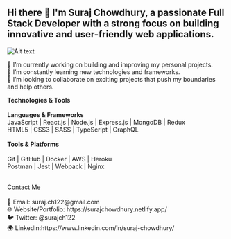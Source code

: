 ## Hi there 👋 I'm **Suraj Chowdhury**, a passionate Full Stack Developer with a strong focus on building innovative and user-friendly web applications.<br>

![Alt text](https://media2.giphy.com/media/v1.Y2lkPTc5MGI3NjExeGV3OTg0cjd3emZ3b3U2MnFiNnNvbmw0dmhwNWNqb2hmYzQ1cHhybSZlcD12MV9pbnRlcm5hbF9naWZfYnlfaWQmY3Q9Zw/U6RHMC65ByrOXIRybJ/giphy.gif)

🔭 I’m currently working on building and improving my personal projects.<br>
🌱 I’m constantly learning new technologies and frameworks.<br>
👯 I’m looking to collaborate on exciting projects that push my boundaries and help others.<br>

**Technologies & Tools** <br>
<br>
**Languages & Frameworks**<br>
JavaScript | React.js | Node.js | Express.js | MongoDB | Redux <br>
HTML5 | CSS3 | SASS | TypeScript |
GraphQL<br>
<br>
**Tools & Platforms**<br>
<br>
Git | GitHub | Docker | AWS | Heroku<br>
Postman | Jest | Webpack | Nginx<br>

<br>
Contact Me
<br>
<br>
📧 Email: suraj.ch122@gmail.com<br>
🌐 Website/Portfolio: https://surajchowdhury.netlify.app/<br>
🐦 Twitter: @surajch122 <br>
🌍 LinkedIn:https://www.linkedin.com/in/suraj-chowdhury/<br>




